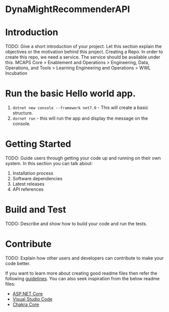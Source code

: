 # DynaMightRecommenderAPI

# Introduction 
TODO: Give a short introduction of your project. Let this section explain the objectives or the motivation behind this project. 
Creating a Repo. In order to create this repo, we need a service. The service should be available under this. 
MCAPS Core > Enablement and Operations > Engineering, Data, Operations, and Tools > Learning Engineering and Operations > WWL Incubation

# Run the basic Hello world app.
1. ` dotnet new console --framework net7.0 ` - This will create a basic structure.
2. ` dornet run ` - this will run the app and display the message on the console.

# Getting Started
TODO: Guide users through getting your code up and running on their own system. In this section you can talk about:
1.	Installation process
2.	Software dependencies
3.	Latest releases
4.	API references

# Build and Test
TODO: Describe and show how to build your code and run the tests. 

# Contribute
TODO: Explain how other users and developers can contribute to make your code better. 

If you want to learn more about creating good readme files then refer the following [guidelines](https://docs.microsoft.com/en-us/azure/devops/repos/git/create-a-readme?view=azure-devops). You can also seek inspiration from the below readme files:
- [ASP.NET Core](https://github.com/aspnet/Home)
- [Visual Studio Code](https://github.com/Microsoft/vscode)
- [Chakra Core](https://github.com/Microsoft/ChakraCore)
